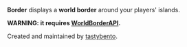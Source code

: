 **Border** displays a **world border** around your players' islands.

**WARNING: it requires [WorldBorderAPI](https://github.com/yannicklamprecht/WorldBorderAPI/releases).**

Created and maintained by [tastybento](https://github.com/tastybento).
